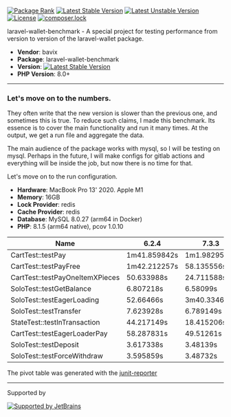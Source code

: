 [![Package Rank](https://phppackages.org/p/bavix/laravel-wallet-benchmark/badge/rank.svg)](https://packagist.org/packages/bavix/laravel-wallet-benchmark)
[![Latest Stable Version](https://poser.pugx.org/bavix/laravel-wallet-benchmark/v/stable)](https://packagist.org/packages/bavix/laravel-wallet-benchmark)
[![Latest Unstable Version](https://poser.pugx.org/bavix/laravel-wallet-benchmark/v/unstable)](https://packagist.org/packages/bavix/laravel-wallet-benchmark)
[![License](https://poser.pugx.org/bavix/laravel-wallet-benchmark/license)](https://packagist.org/packages/bavix/laravel-wallet-benchmark)
[![composer.lock](https://poser.pugx.org/bavix/laravel-wallet-benchmark/composerlock)](https://packagist.org/packages/bavix/laravel-wallet-benchmark)

laravel-wallet-benchmark - A special project for testing performance from version to version of the laravel-wallet package.

* **Vendor**: bavix
* **Package**: laravel-wallet-benchmark
* **Version**: [![Latest Stable Version](https://poser.pugx.org/bavix/laravel-wallet-benchmark/v/stable)](https://packagist.org/packages/bavix/laravel-wallet-benchmark)
* **PHP Version**: 8.0+

---

### Let's move on to the numbers.

They often write that the new version is slower than the previous one, and sometimes this is true. To reduce such claims, I made this benchmark. Its essence is to cover the main functionality and run it many times. At the output, we get a run file and aggregate the data.

The main audience of the package works with mysql, so I will be testing on mysql. Perhaps in the future, I will make configs for gitlab actions and everything will be inside the job, but now there is no time for that.

Let's move on to the run configuration.

* **Hardware**: MacBook Pro 13' 2020. Apple M1
* **Memory**: 16GB
* **Lock Provider**: redis
* **Cache Provider**: redis
* **Database**: MySQL 8.0.27 (arm64 in Docker)
* **PHP**: 8.1.5 (arm64 native), pcov 1.0.10

| Name                            | 6.2.4        | 7.3.3        | 8.4.1      | 9.0.0      |
|---------------------------------|--------------|--------------|------------|------------|
| CartTest::testPay               | 1m41.859842s | 1m1.982956s  | 17.412438s | 17.094677s |
| CartTest::testPayFree           | 1m42.212257s | 58.135556s   | 14.877622s | 15.059677s |
| CartTest::testPayOneItemXPieces | 50.633988s   | 24.711588s   | 2.007424s  | 2.096698s  |
| SoloTest::testGetBalance        | 6.807218s    | 6.58099s     | 7.058258s  | 7.06993s   |
| SoloTest::testEagerLoading      | 52.66466s    | 3m40.334665s | 53.098282s | 52.838576s |
| SoloTest::testTransfer          | 7.623928s    | 6.789149s    | 5.588853s  | 5.583658s  |
| StateTest::testInTransaction    | 44.217149s   | 18.415206s   | 18.405966s | 18.401289s |
| CartTest::testEagerLoaderPay    | 58.287831s   | 49.51261s    | 1.075221s  | 984.086ms  |
| SoloTest::testDeposit           | 3.617338s    | 3.48139s     | 3.389587s  | 3.414524s  |
| SoloTest::testForceWithdraw     | 3.595859s    | 3.48732s     | 3.420613s  | 3.384791s  |

The pivot table was generated with the [junit-reporter](https://github.com/bavix/junit-reporter)

---
Supported by

[![Supported by JetBrains](https://cdn.rawgit.com/bavix/development-through/46475b4b/jetbrains.svg)](https://www.jetbrains.com/)
